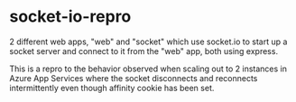 # socket-io-repro

2 different web apps, "web" and "socket" which use socket.io to start up a socket server and connect to it from the "web" app, both using express.

This is a repro to the behavior observed when scaling out to 2 instances in Azure App Services where the socket disconnects and reconnects intermittently even though affinity cookie has been set.